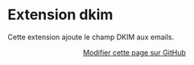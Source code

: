# Extension dkim

Cette extension ajoute le champ DKIM aux emails.

<div style="text-align:center;">

[Modifier cette page sur GitHub](https://github.com/J9rem/yeswiki-extension-dkim/edit/doc/docs/fr/README.md)

</div>